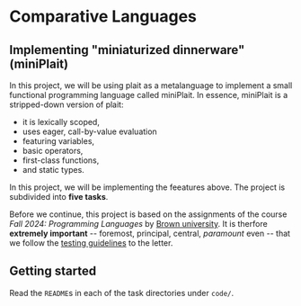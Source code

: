 # Comparative Languages

## Implementing "miniaturized dinnerware" (miniPlait)

In this project, we will be using plait as a metalanguage to implement a small functional programming language called miniPlait.
In essence, miniPlait is a stripped-down version of plait: 
* it is lexically scoped,
* uses eager, call-by-value evaluation
* featuring variables, 
* basic operators, 
* first-class functions, 
* and static types.

In this project, we will be implementing the feeatures above.
The project is subdivided into **five tasks**.

Before we continue, this project is based on the assignments of the course *Fall 2024: Programming Languages* by [Brown university](https://cs.brown.edu/courses/cs173/2024/).
It is therfore **extremely important** -- foremost, principal, central, _paramount_ even -- that we follow the [testing guidelines](code/testing-guidelines.md) to the letter.

## Getting started

Read the `README`s in each of the task directories under `code/`.
